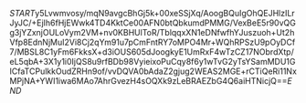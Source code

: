 $START$y5Lvwmvosy/mqN9avgcBhGj5k+00xeSSjXq/AoogBQuIgOhQEJHlzILrJyJC/+EjIh6fHjEWwk4TD4KktCe00AFN0btQbkumdPMMG/VexBeE5r90vQGg3jYZxnjOULoVym2VM+nv0KBHUlToR/TblqqxXN1eDNfwfhYJuszuoh+Ut2hVfp8EdnNjMuI2Vi8Cj2qYm91u7pCmFntRY7oMPO4Mr+WQhRPSzU9pOyDCf7/MBSL8C1yFm6FkksX+d3iOUS605dJoogkyE1UmRxF4wTzCZ17NObrdXtp/eL5qbA+3X1y1i0IjQS8u9rfBDb98VyieixoPuCqy8f6y1wTvG2yTsYSamMDU1GICfaTCPulkkOudZRHn9of/vvDQVA0bAdaZ2gjug2WEAS2MGE+rCTiQeRi11NxMPjNA+YWI1iwa6MAo7AhrGvezH4sOQXk9zLeBRAEZbG4Q6aiHTNicjQ==$END$